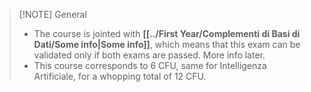 
> [!NOTE] General
>  - The course is jointed with **[[../First Year/Complementi di Basi di Dati/Some info|Some info]]**, which means that this exam can be validated only if both exams are passed. More info later.
>  - This course corresponds to 6 CFU, same for Intelligenza Artificiale, for a whopping total of 12 CFU.

